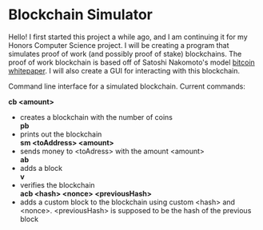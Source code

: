 
# Blockchain Simulator

Hello! I first started this project a while ago, and I am continuing it for my Honors Computer Science project. I will be creating a program that simulates proof of work (and possibly proof of stake) blockchains. The proof of work blockchain is based off of Satoshi Nakomoto's model [bitcoin whitepaper](https://bitcoin.org/bitcoin.pdf). I will also create a GUI for interacting with this blockchain.



Command line interface for a simulated blockchain. Current commands:

**cb \<amount\>**
  - creates a blockchain with the <amount> number of coins\
**pb**
  - prints out the blockchain\
**sm \<toAddress\> \<amount\>**
  - sends money to \<toAdress\> with the amount \<amount\>\
**ab**
  - adds a block\
**v**
  - verifies the blockchain\
**acb \<hash\> \<nonce\> \<previousHash\>**
  - adds a custom block to the blockchain using custom \<hash\> and \<nonce\>. \<previousHash\> is supposed to be the hash of the previous block
